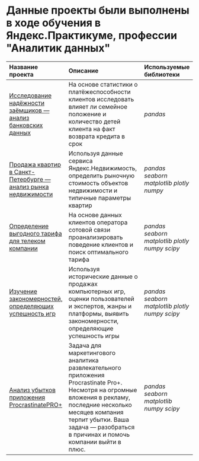 # Данные проекты были выполнены в ходе обучения в Яндекс.Практикуме, профессии "Аналитик данных"

| Название проекта | Описание | Используемые библиотеки | 
| :---------------------- | :---------------------- | :---------------------- |
| [Исследование надёжности заёмщиков — анализ банковских данных](Project-1) | На основе статистики о платёжеспособности клиентов исследовать влияет ли семейное положение и количество детей клиента на факт возврата кредита в срок| *pandas* |
| [Продажа квартир в Санкт-Петербурге — анализ рынка недвижимости](Project-2) | Используя данные сервиса Яндекс.Недвижимость, определить рыночную стоимость объектов недвижимости и типичные параметры квартир| *pandas* *seaborn* *matplotlib* *plotly* *numpy* |
| [Определение выгодного тарифа для телеком компании](Project-3) | На основе данных клиентов оператора сотовой связи проанализировать поведение клиентов и поиск оптимального тарифа | *pandas* *seaborn* *matplotlib* *plotly* *numpy* *scipy* |
| [Изучение закономерностей, определяющих успешность игр](Project-4) | Используя исторические данные о продажах компьютерных игр, оценки пользователей и экспертов, жанры и платформы, выявить закономерности, определяющие успешность игры  | *pandas* *seaborn* *matplotlib* *plotly* *numpy* *scipy* |
| [Анализ убытков приложения ProcrastinatePRO+](Project-5) | Задача для маркетингового аналитика развлекательного приложения Procrastinate Pro+. Несмотря на огромные вложения в рекламу, последние несколько месяцев компания терпит убытки. Ваша задача — разобраться в причинах и помочь компании выйти в плюс.  | *pandas* *seaborn* *matplotlib* *numpy* *scipy* |
